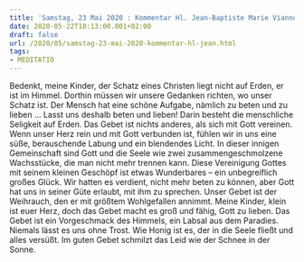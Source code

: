 ```yaml
---
title: 'Samstag, 23 Mai 2020 : Kommentar Hl. Jean-Baptiste Marie Vianney'
date: 2020-05-22T18:13:00.001+02:00
draft: false
url: /2020/05/samstag-23-mai-2020-kommentar-hl-jean.html
tags: 
- MEDITATIO
---
```


Bedenkt, meine Kinder, der Schatz eines Christen liegt nicht auf Erden, er ist im Himmel. Dorthin müssen wir unsere Gedanken richten, wo unser Schatz ist. Der Mensch hat eine schöne Aufgabe, nämlich zu beten und zu lieben … Lasst uns deshalb beten und lieben! Darin besteht die menschliche Seligkeit auf Erden. Das Gebet ist nichts anderes, als sich mit Gott vereinen. Wenn unser Herz rein und mit Gott verbunden ist, fühlen wir in uns eine süße, berauschende Labung und ein blendendes Licht. In dieser innigen Gemeinschaft sind Gott und die Seele wie zwei zusammengeschmolzene Wachsstücke, die man nicht mehr trennen kann. Diese Vereinigung Gottes mit seinem kleinen Geschöpf ist etwas Wunderbares – ein unbegreiflich großes Glück. Wir hatten es verdient, nicht mehr beten zu können, aber Gott hat uns in seiner Güte erlaubt, mit ihm zu sprechen. Unser Gebet ist der Weihrauch, den er mit größtem Wohlgefallen annimmt. Meine Kinder, klein ist euer Herz, doch das Gebet macht es groß und fähig, Gott zu lieben. Das Gebet ist ein Vorgeschmack des Himmels, ein Labsal aus dem Paradies. Niemals lässt es uns ohne Trost. Wie Honig ist es, der in die Seele fließt und alles versüßt. Im guten Gebet schmilzt das Leid wie der Schnee in der Sonne.